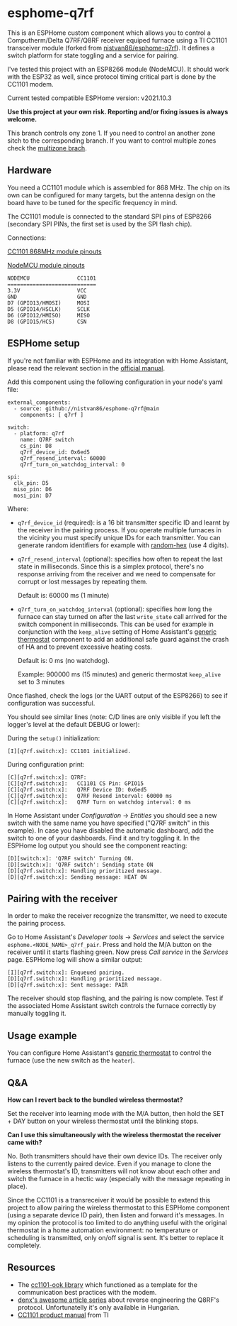 # esphome-q7rf

This is an ESPHome custom component which allows you to control a Computherm/Delta Q7RF/Q8RF receiver equiped furnace using a TI CC1101 transceiver module (forked from [nistvan86/esphome-q7rf](https://github.com/nistvan86/esphome-q7rf)). It defines a switch platform for state toggling and a service for pairing.

I've tested this project with an ESP8266 module (NodeMCU). It should work with the ESP32 as well, since protocol timing critical part is done by the CC1101 modem.

Current tested compatible ESPHome version: v2021.10.3

**Use this project at your own risk. Reporting and/or fixing issues is always welcome.**

This branch controls ony zone 1. If you need to control an another zone sitch to the corresponding branch. If you want to control multiple zones check the [multizone brach](https://github.com/damquis/esphome-q7rf/tree/multizone).

## Hardware
You need a CC1101 module which is assembled for 868 MHz. The chip on its own can be configured for many targets, but the antenna design on the board have to be tuned for the specific frequency in mind.

The CC1101 module is connected to the standard SPI pins of ESP8266 (secondary SPI PINs, the first set is used by the SPI flash chip).

Connections:

[CC1101 868MHz module pinouts](./doc/cc1101-pinout.jpg)

[NodeMCU module pinouts](./doc/nodemcu.jpg)

    NODEMCU               CC1101
    ============================
    3.3V                  VCC
    GND                   GND
    D7 (GPIO13/HMOSI)     MOSI
    D5 (GPIO14/HSCLK)     SCLK
    D6 (GPIO12/HMISO)     MISO
    D8 (GPIO15/HCS)       CSN

## ESPHome setup

If you're not familiar with ESPHome and its integration with Home Assistant, please read the relevant section in the [official manual](https://esphome.io/guides/getting_started_hassio.html).

Add this component using the following configuration in your node's yaml file:

    external_components:
      - source: github://nistvan86/esphome-q7rf@main
        components: [ q7rf ]

    switch:
      - platform: q7rf
        name: Q7RF switch
        cs_pin: D8
        q7rf_device_id: 0x6ed5
        q7rf_resend_interval: 60000
        q7rf_turn_on_watchdog_interval: 0

    spi:
      clk_pin: D5
      miso_pin: D6
      mosi_pin: D7

Where:
* `q7rf_device_id` (required): is a 16 bit transmitter specific ID and learnt by the receiver in the pairing process. If you operate multiple furnaces in the vicinity you must specify unique IDs for each transmitter. You can generate random identifiers for example with [random-hex](https://www.browserling.com/tools/random-hex) (use 4 digits).

* `q7rf_resend_interval` (optional): specifies how often to repeat the last state in milliseconds. Since this is a simplex protocol, there's no response arriving from the receiver and we need to compensate for corrupt or lost messages by repeating them.

  Default is: 60000 ms (1 minute)

* `q7rf_turn_on_watchdog_interval` (optional): specifies how long the furnace can stay turned on after the last `write_state` call arrived for the switch component in milliseconds. This can be used for example in conjunction with the `keep_alive` setting of Home Assistant's [generic thermostat](https://www.home-assistant.io/integrations/generic_thermostat/) component to add an additional safe guard against the crash of HA and to prevent excessive heating costs.

  Default is: 0 ms (no watchdog).

  Example: 900000 ms (15 minutes) and generic thermostat `keep_alive` set to 3 minutes

Once flashed, check the logs (or the UART output of the ESP8266) to see if configuration was successful.

You should see similar lines (note: C/D lines are only visible if you left the logger's level at the default DEBUG or lower):

During the `setup()` initialization:

    [I][q7rf.switch:x]: CC1101 initialized.

During configuration print:

    [C][q7rf.switch:x]: Q7RF:
    [C][q7rf.switch:x]:   CC1101 CS Pin: GPIO15
    [C][q7rf.switch:x]:   Q7RF Device ID: 0x6ed5
    [C][q7rf.switch:x]:   Q7RF Resend interval: 60000 ms
    [C][q7rf.switch:x]:   Q7RF Turn on watchdog interval: 0 ms

In Home Assistant under _Configuration_ → _Entities_ you should see a new switch with the same name you have specified ("Q7RF switch" in this example). In case you have disabled the automatic dashboard, add the switch to one of your dashboards. Find it and try toggling it. In the ESPHome log output you should see the component reacting:

    [D][switch:x]: 'Q7RF switch' Turning ON.
    [D][switch:x]: 'Q7RF switch': Sending state ON
    [D][q7rf.switch:x]: Handling prioritized message.
    [D][q7rf.switch:x]: Sending message: HEAT ON

## Pairing with the receiver

In order to make the receiver recognize the transmitter, we need to execute the pairing process.

Go to Home Assistant's _Developer tools_ → _Services_ and select the service `esphome.<NODE_NAME>_q7rf_pair`. Press and hold the M/A button on the receiver until it starts flashing green. Now press _Call service_ in the _Services_ page. ESPHome log will show a similar output:

    [I][q7rf.switch:x]: Enqueued pairing.
    [D][q7rf.switch:x]: Handling prioritized message.
    [D][q7rf.switch:x]: Sent message: PAIR

The receiver should stop flashing, and the pairing is now complete. Test if the associated Home Assistant switch controls the furnace correctly by manually toggling it.

## Usage example

You can configure Home Assistant's [generic thermostat](https://www.home-assistant.io/integrations/generic_thermostat/) to control the furnace (use the new switch as the `heater`).

## Q&A

**How can I revert back to the bundled wireless thermostat?**

Set the receiver into learning mode with the M/A button, then hold the SET + DAY button on your wireless thermostat until the blinking stops.

**Can I use this simultaneously with the wireless thermostat the receiver came with?**

No. Both transmitters should have their own device IDs. The receiver only listens to the currently paired device. Even if you manage to clone the wireless thermostat's ID, transmitters will not know about each other and switch the furnace in a hectic way (especially with the message repeating in place).

Since the CC1101 is a transreceiver it would be possible to extend this project to allow pairing the wireless thermostat to this ESPHome component (using a separate device ID pair), then listen and forward it's messages. In my opinion the protocol is too limited to do anything useful with the original thermostat in a home automation environment: no temperature or scheduling is transmitted, only on/off signal is sent. It's better to replace it completely.

## Resources

* The [cc1101-ook library](https://github.com/martyrs/cc1101-ook) which functioned as a template for the communication best practices with the modem.
* [denx's awesome article series](https://ardu.blog.hu/2019/04/17/computherm_q8rf_uj_kihivas_part) about reverse engineering the Q8RF's protocol. Unfortunatelly it's only
  available in Hungarian.
* [CC1101 product manual](http://www.ti.com/lit/ds/symlink/cc1101.pdf) from TI
